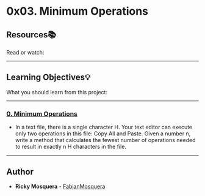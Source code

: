 # 0x03. Minimum Operations

## Resources:books:
Read or watch:

---
## Learning Objectives:bulb:
What you should learn from this project:

---

### [0. Minimum Operations](./0-minoperations.py)
* In a text file, there is a single character H. Your text editor can execute only two operations in this file: Copy All and Paste. Given a number n, write a method that calculates the fewest number of operations needed to result in exactly n H characters in the file.

---

## Author
* **Ricky Mosquera** - [FabianMosquera](https://github.com/FabianMosquera)